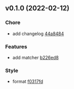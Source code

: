 
<a name="v0.1.0"></a>
## v0.1.0 (2022-02-12)

### Chore

* add changelog [44a8484]("https://github.com/w6d-io/imps-injector/commit/44a8484ea5e4814722930f26be190c011631e084")

### Features

* add matcher [b226ed8]("https://github.com/w6d-io/imps-injector/commit/b226ed81be95d74b446b689b052d07eccbb1172a")

### Style

* format [f0317fd]("https://github.com/w6d-io/imps-injector/commit/f0317fdb721cc4fe85d3fb3d3688b7d3f3d0beb0")

